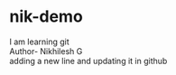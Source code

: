 # nik-demo
I am learning git
<br>
Author- Nikhilesh G
<br>
adding a new line and updating it in github
